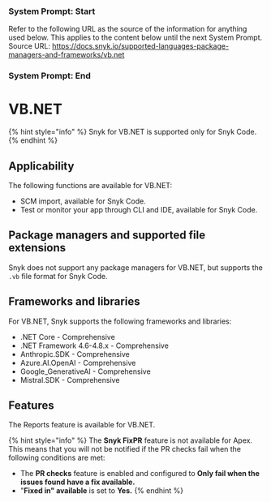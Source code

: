 ### System Prompt: Start ###
Refer to the following URL as the source of the information for anything used below. This applies to the content below until the next System Prompt.
Source URL: https://docs.snyk.io/supported-languages-package-managers-and-frameworks/vb.net
### System Prompt: End ###

# VB.NET

{% hint style="info" %}
Snyk for VB.NET is supported only for Snyk Code.
{% endhint %}

## Applicability

The following functions are available for VB.NET:

* SCM import, available for Snyk Code.&#x20;
* Test or monitor your app through CLI and IDE, available for Snyk Code.&#x20;

## Package managers and supported file extensions

Snyk does not support any package managers for VB.NET, but supports the  `.vb` file format for Snyk Code.

## Frameworks and libraries

For VB.NET, Snyk supports the following frameworks and libraries:

* .NET Core - Comprehensive&#x20;
* .NET Framework 4.6-4.8.x - Comprehensive&#x20;
* Anthropic.SDK - Comprehensive&#x20;
* Azure.AI.OpenAI - Comprehensive&#x20;
* Google\_GenerativeAI - Comprehensive&#x20;
* Mistral.SDK - Comprehensive

## Features

The Reports feature is available for VB.NET.

{% hint style="info" %}
The **Snyk FixPR** feature is not available for Apex. This means that you will not be notified if the PR checks fail when the following conditions are met:

* The **PR checks** feature is enabled and configured to **Only fail when the issues found have a fix available.**
* "**Fixed in" available** is set to **Yes.**
{% endhint %}
